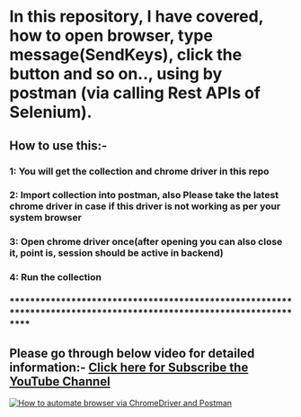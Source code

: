 # In this repository, I have covered, how to open browser, type message(SendKeys), click the button and so on.., using by postman (via calling Rest APIs of Selenium).

## How to use this:-
### 1: You will get the collection and chrome driver in this repo
### 2: Import collection into postman, also Please take the latest chrome driver in case if this driver is not working as per your system browser
### 3: Open chrome driver once(after opening you can also close it, point is, session should be active in backend)
### 4: Run the collection
### ******************************************************************************************************************

## Please go through below video for detailed information:- [Click here for Subscribe the YouTube Channel](https://www.youtube.com/channel/UCLTE4_DaxM3w2pqjIrnkO8A?sub_confirmation=1)
[![How to automate browser via ChromeDriver and Postman](https://i.ytimg.com/vi/nihaRaacNoE/maxresdefault.jpg)](
https://www.youtube.com/watch?v=nihaRaacNoE "AutomateWithChromeDriverAndPostman")
